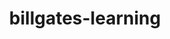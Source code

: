 ﻿---
title: billgates-learning
text: 'Αλλάζουμε τον κόσμο με την τεχνολογία.'
person: Bill Gates
layout: quote
header: no
show_meta: false
categories:
  - quotes
tags:
  - method
  - BillGates
---